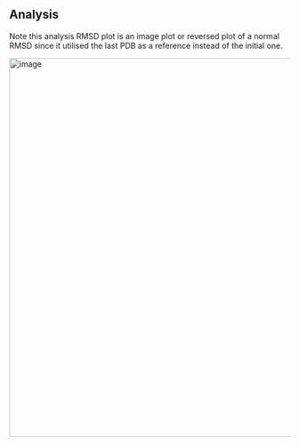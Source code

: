 ## Analysis

Note this analysis RMSD plot is an image plot or reversed plot of a normal RMSD since it 
utilised the last PDB as a reference instead of the initial one.

<img width="681" alt="image" src="https://github.com/quantaosun/openmm.py/assets/75652473/8f82d4c7-98ab-41de-8736-d2f41056ef77">

